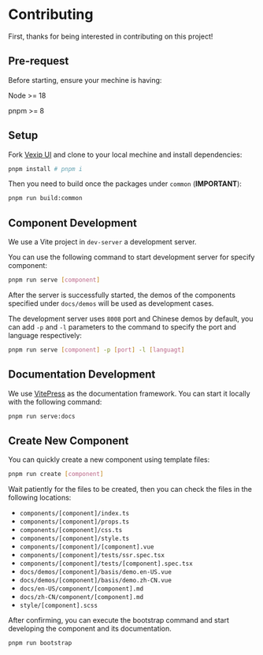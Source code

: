 # Contributing

First, thanks for being interested in contributing on this project!

## Pre-request

Before starting, ensure your mechine is having:

Node >= 18

pnpm >= 8

## Setup

Fork [Vexip UI](https://github.com/vexip-ui/vexip-ui) and clone to your local mechine and install dependencies:

```sh
pnpm install # pnpm i
```

Then you need to build once the packages under `common` (**IMPORTANT**):

```sh
pnpm run build:common
```

## Component Development

We use a Vite project in `dev-server` a development server.

You can use the following command to start development server for specify component:

```sh
pnpm run serve [component]
```

After the server is successfully started, the demos of the components specified under `docs/demos` will be used as development cases.

The development server uses `8008` port and Chinese demos by default, you can add `-p` and `-l` parameters to the command to specify the port and language respectively:

```sh
pnpm run serve [component] -p [port] -l [languagt]
```

## Documentation Development

We use [VitePress](https://vitepress.dev/) as the documentation framework. You can start it locally with the following command:

```sh
pnpm run serve:docs
```

## Create New Component

You can quickly create a new component using template files:

```sh
pnpm run create [component]
```

Wait patiently for the files to be created, then you can check the files in the following locations:

- `components/[component]/index.ts`
- `components/[component]/props.ts`
- `components/[component]/css.ts`
- `components/[component]/style.ts`
- `components/[component]/[component].vue`
- `components/[component]/tests/ssr.spec.tsx`
- `components/[component]/tests/[component].spec.tsx`
- `docs/demos/[component]/basis/demo.en-US.vue`
- `docs/demos/[component]/basis/demo.zh-CN.vue`
- `docs/en-US/component/[component].md`
- `docs/zh-CN/component/[component].md`
- `style/[component].scss`

After confirming, you can execute the bootstrap command and start developing the component and its documentation.

```sh
pnpm run bootstrap
```

